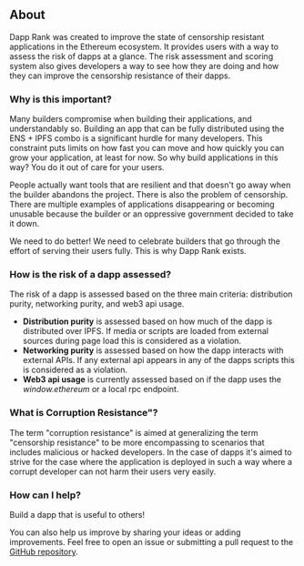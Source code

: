 ## About

Dapp Rank was created to improve the state of censorship resistant applications in the Ethereum ecosystem. It provides users with a way to assess the risk of dapps at a glance. The risk assessment and scoring system also gives developers a way to see how they are doing and how they can improve the censorship resistance of their dapps.


### Why is this important?

Many builders compromise when building their applications, and understandably so. Building an app that can be fully distributed using the ENS + IPFS combo is a significant hurdle for many developers. This constraint puts limits on how fast you can move and how quickly you can grow your application, at least for now. So why build applications in this way? You do it out of care for your users.

People actually want tools that are resilient and that doesn't go away when the builder abandons the project. There is also the problem of censorship. There are multiple examples of applications disappearing or becoming unusable because the builder or an oppressive government decided to take it down.

We need to do better! We need to celebrate builders that go through the effort of serving their users fully. This is why Dapp Rank exists.


### How is the risk of a dapp assessed?

The risk of a dapp is assessed based on the three main criteria: distribution purity, networking purity, and web3 api usage.

- **Distribution purity** is assessed based on how much of the dapp is distributed over IPFS. If media or scripts are loaded from external sources during page load this is considered as a violation.
- **Networking purity** is assessed based on how the dapp interacts with external APIs. If any external api appears in any of the dapps scripts this is considered as a violation.
- **Web3 api usage** is currently assessed based on if the dapp uses the *window.ethereum* or a local rpc endpoint.


### What is Corruption Resistance"?
The term "corruption resistance" is aimed at generalizing the term "censorship resistance" to be more encompassing to scenarios that includes malicious or hacked developers. In the case of dapps it's aimed to strive for the case where the application is deployed in such a way where a corrupt developer can not harm their users very easily.

### How can I help?

Build a dapp that is useful to others!

You can also help us improve by sharing your ideas or adding improvements. Feel free to open an issue or submitting a pull request to the [GitHub repository](https://github.com/stigmergic-org/dapprank).
